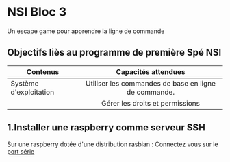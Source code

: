 # NSI Bloc 3
Un escape game pour apprendre la ligne de commande

## Objectifs liès au programme de première Spé NSI

|Contenus|Capacités attendues|
|----------|:-------------:|
|Système d'exploitation | Utiliser les commandes de base en ligne de commande.|
| | Gérer les droits et permissions|

## 1.Installer une raspberry comme serveur SSH
Sur une raspberry dotée d'une distribution rasbian :
Connectez vous sur le [port série](https://elinux.org/RPi_Serial_Connection)
